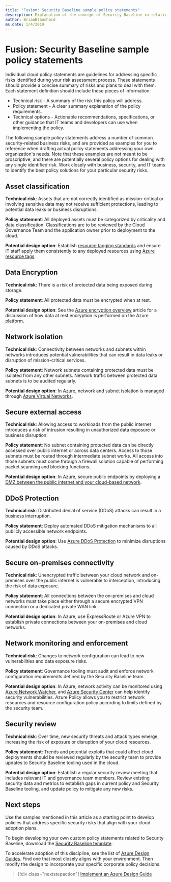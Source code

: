 ```yaml
---
title: "Fusion: Security Baseline sample policy statements"
description: Explanation of the concept of Security Baseline in relation to cloud governance
author: BrianBlanchard
ms.date: 1/4/2019
---
```


# Fusion: Security Baseline sample policy statements

Individual cloud policy statements are guidelines for addressing specific risks identified during your risk assessment process. These statements should provide a concise summary of risks and plans to deal with them. Each statement definition should include these pieces of information:

- Technical risk - A summary of the risk this policy will address.
- Policy statement - A clear summary explanation of the policy requirements.
- Technical options - Actionable recommendations, specifications, or other guidance that IT teams and developers can use when implementing the policy.

The following sample policy statements address a number of common security-related business risks, and are provided as examples for you to reference when drafting actual policy statements addressing your own organization's needs. Note that these examples are not meant to be proscriptive, and there are potentially several policy options for dealing with any single identified risk. Work closely with business, security, and IT teams to identify the best policy solutions for your particular security risks.  

## Asset classification

**Technical risk**: Assets that are not correctly identified as mission-critical or involving sensitive data may not receive sufficient protections, leading to potential data leaks or business disruptions.

**Policy statement**: All deployed assets must be categorized by criticality and data classification. Classifications are to be reviewed by the Cloud Governance Team and the application owner prior to deployment to the cloud.

**Potential design option**: Establish [resource tagging standards](../../infrastructure/resource-tagging/overview.md) and ensure IT staff apply them consistently to any deployed resources using [Azure resource tags](/azure/azure-resource-manager/resource-group-using-tags).

## Data Encryption

**Technical risk**: There is a risk of protected data being exposed during storage.

**Policy statement**: All protected data must be encrypted when at rest.

**Potential design option**: See the [Azure encryption overview](/azure/security/security-azure-encryption-overview) article for a discussion of how data at rest encryption is performed on the Azure platform.  

## Network isolation

**Technical risk**: Connectivity between networks and subnets within networks introduces potential vulnerabilities that can result in data leaks or disruption of mission-critical services.

**Policy statement**: Network subnets containing protected data must be isolated from any other subnets. Network traffic between protected data subnets is to be audited regularly.

**Potential design option**: In Azure, network and subnet isolation is managed through [Azure Virtual Networks](/azure/virtual-network/virtual-networks-overview).

## Secure external access

**Technical risk**: Allowing access to workloads from the public internet introduces a risk of intrusion resulting in unauthorized data exposure or business disruption.

**Policy statement**: No subnet containing protected data can be directly accessed over public internet or across data centers. Access to those subnets must be routed through intermediate subnet works. All access into those subnets must come through a firewall solution capable of performing packet scanning and blocking functions.

**Potential design option**: In Azure, secure public endpoints by deploying a [DMZ between the public internet and your cloud-based network](/azure/architecture/reference-architectures/dmz/secure-vnet-dmz).

## DDoS Protection

**Technical risk**: Distributed denial of service (DDoS) attacks can result in a business interruption.

**Policy statement**: Deploy automated DDoS mitigation mechanisms to all publicly accessible network endpoints.

**Potential design option**: Use [Azure DDoS Protection](/azure/virtual-network/ddos-protection-overview) to minimize disruptions caused by DDoS attacks.

## Secure on-premises connectivity

**Technical risk**: Unencrypted traffic between your cloud network and on-premises over the public internet is vulnerable to interception, introducing the risk of data exposure.

**Policy statement**: All connections between the on-premises and cloud networks must take place either through a secure encrypted VPN connection or a dedicated private WAN link.

**Potential design option**: In Azure, use ExpressRoute or Azure VPN to establish private connections between your on-premises and cloud networks.

## Network monitoring and enforcement

**Technical risk**: Changes to network configuration can lead to new vulnerabilities and data exposure risks.

**Policy statement**: Governance tooling must audit and enforce network configuration requirements defined by the Security Baseline team.

**Potential design option**: In Azure, network activity can be monitored using [Azure Network Watcher](/azure/network-watcher/network-watcher-monitoring-overview), and [Azure Security Center](/azure/security-center/security-center-network-recommendations) can help identify security vulnerabilities. Azure Policy allows you to restrict network resources and resource configuration policy according to limits defined by the security team.

## Security review

**Technical risk**: Over time, new security threats and attack types emerge, increasing the risk of exposure or disruption of your cloud resources.

**Policy statement**: Trends and potential exploits that could affect cloud deployments should be reviewed regularly by the security team to provide updates to Security Baseline tooling used in the cloud.

**Potential design option**: Establish a regular security review meeting that includes relevant IT and governance team members. Review existing security data and metrics to establish gaps in current policy and Security Baseline tooling, and update policy to mitigate any new risks.

## Next steps

Use the samples mentioned in this article as a starting point to develop policies that address specific security risks that align with your cloud adoption plans.

To begin developing your own custom policy statements related to Security Baseline, download the [Security Baseline template](template.md).

To accelerate adoption of this discipline, see the list of [Azure Design Guides](../journeys/overview.md). Find one that most closely aligns with your environment. Then modify the design to incorporate your specific corporate policy decisions.

> [!div class="nextstepaction"]
> [Implement an Azure Design Guide](../journeys/overview.md)
